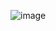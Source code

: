 ![image](https://github.com/Krishna-sm/nest-and-next-js-authentication/assets/105251808/303d8cd1-19f0-402c-b549-ff7370e56825)

